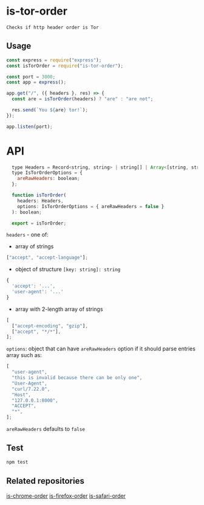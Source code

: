 # is-tor-order

```
Checks if http header order is Tor
```

## Usage

```javascript
const express = require("express");
const isTorOrder = require("is-tor-order");

const port = 3000;
const app = express();

app.get("/", ({ headers }, res) => {
  const are = isTorOrder(headers) ? "are" : "are not";

  res.send(`You ${are} tor!`);
});

app.listen(port);
```

# API

```javascript
  type Headers = Record<string, string> | string[] | Array<[string, string]>;
  type IsTorOrderOptions = {
    areRawHeaders: boolean;
  };

  function isTorOrder(
    headers: Headers,
    options: IsTorOrderOptions = { areRawHeaders = false }
  ): boolean;

  export = isTorOrder;
```

`headers` - one of:

- array of strings

```javascript
["accept", "accept-language"];
```

- object of structure `[key: string]: string`

```javascript
{
  'accept': '...',
  'user-agent': '...'
}
```

- array with 2-length array of strings

```javascript
[
  ["accept-encoding", "gzip"],
  ["accept", "*/*"],
];
```

`options`: object that can have `areRawHeaders` option if it should parse entries array such as:

```javascript
[
  "user-agent",
  "this is invalid because there can be only one",
  "User-Agent",
  "curl/7.22.0",
  "Host",
  "127.0.0.1:8000",
  "ACCEPT",
  "*",
];
```

`areRawHeaders` defaults to `false`

## Test

```bash
npm test
```

## Related repositories

[is-chrome-order](https://github.com/thepicture/is-chrome-order)
[is-firefox-order](https://github.com/thepicture/is-firefox-order)
[is-safari-order](https://github.com/thepicture/is-safari-order)
